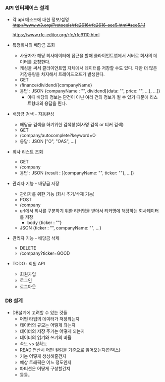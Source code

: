 ### API 인터페이스 설계
- 각 api 메소드에 대한 정보/설명  
    ~~http://www.w3.org/Protocols/rfc2616/rfc2616-sec5.html#sec5.1.1~~
    
    https://www.rfc-editor.org/rfc/rfc9110.html


- 특정회사의 배당금 조회
  - 사용자가 해당 회사데이터에 접근을 할때 클라이언트앱에서 서버로 회사의 데이터를 요청한다.
  - 캐싱을 써서 클라이언트앱 자체에서 데이터를 저장할 수도 있다. 다만 더 많은 저장용량을 차지해서 트레이드오프가 발생한다.
  - GET
  - /finance/dividend/{companyName}
  - 응답 : JSON {companyName : "", dividend[{data: "", price: "", ...}, ...]}
    - 이때 배당의 정보는 단건이 아닌 여러 건의 정보가 될 수 있기 때문에 리스트형태의 응답을 띈다.


- 배당금 검색 - 자동완성
  - 배당금 검색을 하기위한 검색창(회사명 검색 or 티커 검색)
  - GET
  - /company/autocomplete?keyword=O
  - 응답 : JSON ["O", "OAS", ...]


- 회사 리스트 조회
  - GET
  - /company
  - 응답 : JSON {result : [{companyName: "", ticker: ""}, ...]}


- 관리자 기능 - 배당금 저장
  - 관리자를 위한 기능 (회사 추가/삭제 기능)
  - POST
  - /company
  - url에서 회사를 구분하기 위한 티커명을 받아서 티커명에 해당하는 회사데이터를 저장
    - body {ticker : ""}
  - JSON {ticker : "", companyName: "", ...}


- 관리자 기능 - 배당금 삭제
  - DELETE
  - /company?ticker=GOOD


- TODO : 회원 API
  - 회원가입
  - 로그인
  - 로그아웃

### DB 설계
- DB설계에 고려할 수 있는 것들
  - 어떤 타입의 데이터가 저장되는지
  - 데이터의 규모는 어떻게 되는지
  - 데이터의 저장 주기는 어떻게 되는지
  - 데이터의 읽기와 쓰기의 비율
  - 속도 vs 정확도
  - READ 연산시 어떤 컬럼을 기준으로 읽어오는지(인덱스)
  - 키는 어떻게 생성해줄건지
  - 예상 트래픽은 어느 정도인지
  - 파티션은 어떻게 구성할건지
  - 등등..